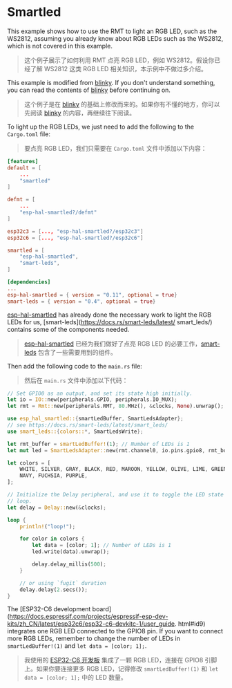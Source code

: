 # Smartled

This example shows how to use the RMT to light an RGB LED, such as the WS2812, assuming you already know about RGB LEDs such as the WS2812, which is not covered in this example.

> 这个例子展示了如何利用 RMT 点亮 RGB LED，例如 WS2812。假设你已经了解 WS2812 这类 RGB LED 相关知识，本示例中不做过多介绍。

This example is modified from [blinky](../blinky). If you don't understand something, you can read the contents of [blinky](../blinky) before continuing on.

> 这个例子是在 [blinky](../blinky) 的基础上修改而来的。如果你有不懂的地方，你可以先阅读 [blinky](../blinky) 的内容，再继续往下阅读。

To light up the RGB LEDs, we just need to add the following to the `Cargo.toml` file:

> 要点亮 RGB LED，我们只需要在 `Cargo.toml` 文件中添加以下内容：

```toml
[features]
default = [
    ...
    "smartled"
]

defmt = [
    ...
    "esp-hal-smartled?/defmt"
]

esp32c3 = [..., "esp-hal-smartled?/esp32c3"]
esp32c6 = [..., "esp-hal-smartled?/esp32c6"]

smartled = [
    "esp-hal-smartled",
    "smart-leds",
]

[dependencies]
...
esp-hal-smartled = { version = "0.11", optional = true}
smart-leds = { version = "0.4", optional = true}
```

[esp-hal-smartled](https://crates.io/crates/esp-hal-smartled) has already done the necessary work to light the RGB LEDs for us, [smart-leds](https://docs.rs/smart-leds/latest/ smart_leds/) contains some of the components needed.

> [esp-hal-smartled](https://crates.io/crates/esp-hal-smartled) 已经为我们做好了点亮 RGB LED 的必要工作，[smart-leds](https://docs.rs/smart-leds/latest/smart_leds/) 包含了一些需要用到的组件。

Then add the following code to the `main.rs` file:

> 然后在 `main.rs` 文件中添加以下代码：

```rust
// Set GPIO0 as an output, and set its state high initially.
let io = IO::new(peripherals.GPIO, peripherals.IO_MUX);
let rmt = Rmt::new(peripherals.RMT, 80.MHz(), &clocks, None).unwrap();

use esp_hal_smartled::{smartLedBuffer, SmartLedsAdapter};
// see https://docs.rs/smart-leds/latest/smart_leds/
use smart_leds::{colors::*, SmartLedsWrite};

let rmt_buffer = smartLedBuffer!(1); // Number of LEDs is 1
let mut led = SmartLedsAdapter::new(rmt.channel0, io.pins.gpio8, rmt_buffer, &clocks);

let colors = [
    WHITE, SILVER, GRAY, BLACK, RED, MAROON, YELLOW, OLIVE, LIME, GREEN, AQUA, TEAL, BLUE,
    NAVY, FUCHSIA, PURPLE,
];

// Initialize the Delay peripheral, and use it to toggle the LED state in a
// loop.
let delay = Delay::new(&clocks);

loop {
    println!("loop!");

    for color in colors {
        let data = [color; 1]; // Number of LEDs is 1
        led.write(data).unwrap();

        delay.delay_millis(500);
    }

    // or using `fugit` duration
    delay.delay(2.secs());
}
```

The [ESP32-C6 development board](https://docs.espressif.com/projects/espressif-esp-dev-kits/zh_CN/latest/esp32c6/esp32-c6-devkitc-1/user_guide. html#id9) integrates one RGB LED connected to the GPIO8 pin. If you want to connect more RGB LEDs, remember to change the number of LEDs in `smartLedBuffer!(1)` and `let data = [color; 1];`.

> 我使用的 [ESP32-C6 开发板](https://docs.espressif.com/projects/espressif-esp-dev-kits/zh_CN/latest/esp32c6/esp32-c6-devkitc-1/user_guide.html#id9) 集成了一颗 RGB LED，连接在 GPIO8 引脚上。如果你要连接更多 RGB LED，记得修改 `smartLedBuffer!(1)` 和 `let data = [color; 1];` 中的 LED 数量。
